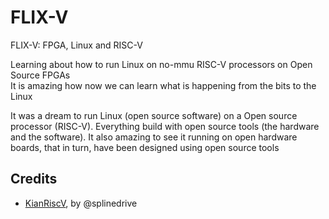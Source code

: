 # FLIX-V
FLIX-V: FPGA, Linux and RISC-V

Learning about how to run Linux on no-mmu RISC-V processors on Open Source FPGAs  
It is amazing how now we can learn what is happening from the bits to the Linux

It was a dream to run Linux (open source software) on a Open source processor (RISC-V). Everything build with open source tools (the hardware and the software). It also amazing to see it running on open hardware boards, that in turn, have been designed using open source tools

## Credits
* [KianRiscV](https://github.com/splinedrive/kianRiscV), by @splinedrive

